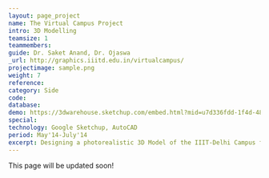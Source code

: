 ```yaml
---
layout: page_project
name: The Virtual Campus Project
intro: 3D Modelling
teamsize: 1
teammembers: 
guide: Dr. Saket Anand, Dr. Ojaswa
_url: http://graphics.iiitd.edu.in/virtualcampus/
projectimage: sample.png
weight: 7
reference: 
category: Side
code: 
database:
demo: https://3dwarehouse.sketchup.com/embed.html?mid=u7d336fdd-1f4d-487b-96aa-28cdf7a66542
special:
technology: Google Sketchup, AutoCAD
period: May'14-July'14
excerpt: Designing a photorealistic 3D Model of the IIIT-Delhi Campus for a project focused on using it as a basis for efficient automated 3D Scanning and Modelling of buildings.
---
```

This page will be updated soon!